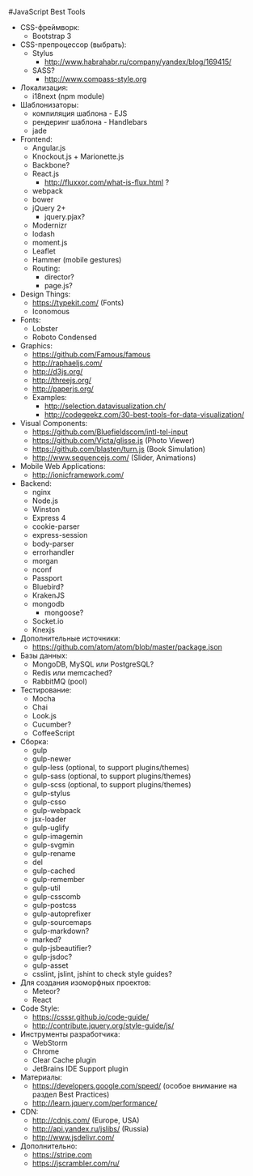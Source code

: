 #JavaScript Best Tools
- CSS-фреймворк:
  - Bootstrap 3
- CSS-препроцессор (выбрать):
  - Stylus
    + http://www.habrahabr.ru/company/yandex/blog/169415/
  - SASS?
    + http://www.compass-style.org
- Локализация:
  - i18next (npm module)
- Шаблонизаторы:
  - компиляция шаблона - EJS
  - рендеринг шаблона - Handlebars
  - jade
- Frontend:
  - Angular.js
  - Knockout.js + Marionette.js
  - Backbone?
  - React.js
    - http://fluxxor.com/what-is-flux.html ?
  - webpack
  - bower
  - jQuery 2+
    - jquery.pjax?
  - Modernizr
  - lodash
  - moment.js
  - Leaflet
  - Hammer (mobile gestures)
  - Routing:
    - director?
    - page.js?
- Design Things:
  - https://typekit.com/ (Fonts)
  - Iconomous
- Fonts:
  - Lobster
  - Roboto Condensed
- Graphics:
  - https://github.com/Famous/famous
  - http://raphaeljs.com/
  - http://d3js.org/
  - http://threejs.org/
  - http://paperjs.org/
  - Examples:
    - http://selection.datavisualization.ch/
    - http://codegeekz.com/30-best-tools-for-data-visualization/
- Visual Components:
  - https://github.com/Bluefieldscom/intl-tel-input
  - https://github.com/Victa/glisse.js (Photo Viewer)
  - https://github.com/blasten/turn.js (Book Simulation)
  - http://www.sequencejs.com/ (Slider, Animations)
- Mobile Web Applications:
  - http://ionicframework.com/
- Backend:
  - nginx
  - Node.js
  - Winston
  - Express 4
  - cookie-parser
  - express-session
  - body-parser
  - errorhandler
  - morgan
  - nconf
  - Passport
  - Bluebird?
  - KrakenJS
  - mongodb
    - mongoose?
  - Socket.io
  - Knexjs
- Дополнительные источники:
  - https://github.com/atom/atom/blob/master/package.json
- Базы данных:
  - MongoDB, MySQL или PostgreSQL?
  - Redis или memcached?
  - RabbitMQ (pool)
- Тестирование:
  - Mocha
  - Chai
  - Look.js
  - Cucumber?
  - CoffeeScript
- Сборка:
  - gulp
  - gulp-newer
  - gulp-less (optional, to support plugins/themes)
  - gulp-sass (optional, to support plugins/themes)
  - gulp-scss (optional, to support plugins/themes)
  - gulp-stylus
  - gulp-csso
  - gulp-webpack
  - jsx-loader
  - gulp-uglify
  - gulp-imagemin
  - gulp-svgmin
  - gulp-rename
  - del
  - gulp-cached
  - gulp-remember
  - gulp-util
  - gulp-csscomb
  - gulp-postcss
  - gulp-autoprefixer
  - gulp-sourcemaps
  - gulp-markdown?
  - marked?
  - gulp-jsbeautifier?
  - gulp-jsdoc?
  - gulp-asset
  - csslint, jslint, jshint to check style guides?
- Для создания изоморфных проектов:
  - Meteor?
  - React
- Code Style:
  - https://csssr.github.io/code-guide/
  - http://contribute.jquery.org/style-guide/js/
- Инструменты разработчика:
  - WebStorm
  - Chrome
  - Clear Cache plugin
  - JetBrains IDE Support plugin
- Материалы:
  - https://developers.google.com/speed/ (особое внимание на раздел Best Practices)
  - http://learn.jquery.com/performance/
- CDN:
  - http://cdnjs.com/ (Europe, USA)
  - http://api.yandex.ru/jslibs/ (Russia)
  - http://www.jsdelivr.com/
- Дополнительно:
  - https://stripe.com
  - https://jscrambler.com/ru/
